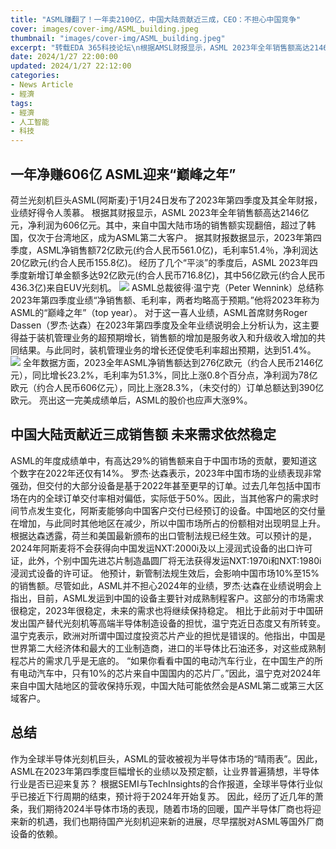 ```yaml
---
title: "ASML赚翻了！一年卖2100亿，中国大陆贡献近三成，CEO：不担心中国竞争"
cover: images/cover-img/ASML_building.jpeg
thumbnail: "images/cover-img/ASML_building.jpeg"
excerpt: "转载EDA 365科技论坛\n根据AMSL财报显示，ASML 2023年全年销售额高达2146亿元，净利润为606亿元。其中，来自中国大陆市场的销售额实现翻倍，超过了韩国，仅次于台湾地区，成为ASML第二大客户。" 
date: 2024/1/27 22:00:00
updated: 2024/1/27 22:12:00
categories:
- News Article
- 經濟
tags: 
- 經濟
- 人工智能
- 科技
---
```

## 一年净赚606亿 ASML迎来“巅峰之年”
荷兰光刻机巨头ASML(阿斯麦)于1月24日发布了2023年第四季度及其全年财报，业绩好得令人羡慕。
根据其财报显示，ASML 2023年全年销售额高达2146亿元，净利润为606亿元。其中，来自中国大陆市场的销售额实现翻倍，超过了韩国，仅次于台湾地区，成为ASML第二大客户。
据其财报数据显示，2023年第四季度，ASML净销售额72亿欧元(约合人民币561.0亿)，毛利率51.4％，净利润达20亿欧元(约合人民币155.8亿)。
经历了几个“平淡”的季度后，ASML 2023年四季度新增订单金额多达92亿欧元(约合人民币716.8亿)，其中56亿欧元(约合人民币436.3亿)来自EUV光刻机。
![](/images/posts/ASML_2023_Q4财报.png)
ASML总裁彼得·温宁克（Peter Wennink）总结称2023年第四季度业绩“净销售额、毛利率，两者均略高于预期。”他将2023年称为ASML的“巅峰之年”（top year）。
对于这一喜人业绩，ASML首席财务Roger Dassen（罗杰·达森）在2023年第四季度及全年业绩说明会上分析认为，这主要得益于装机管理业务的超预期增长，销售额的增加是服务收入和升级收入增加的共同结果。与此同时，装机管理业务的增长还促使毛利率超出预期，达到51.4%。
![](/images/posts/ASML光刻机系统营收.jpg)
全年数据方面，2023全年ASML净销售额达到276亿欧元（约合人民币2146亿元），同比增长23.2%，毛利率为51.3%，同比上涨0.8个百分点，净利润为78亿欧元（约合人民币606亿元），同比上涨28.3%，（未交付的）订单总额达到390亿欧元。
亮出这一完美成绩单后，ASML的股价也应声大涨9%。
## 中国大陆贡献近三成销售额 未来需求依然稳定
ASML的年度成绩单中，有高达29%的销售额来自于中国市场的贡献，要知道这个数字在2022年还仅有14%。
罗杰·达森表示，2023年中国市场的业绩表现非常强劲，但交付的大部分设备是基于2022年甚至更早的订单。过去几年包括中国市场在内的全球订单交付率相对偏低，实际低于50%。因此，当其他客户的需求时间节点发生变化，阿斯麦能够向中国客户交付已经预订的设备。中国地区的交付量在增加，与此同时其他地区在减少，所以中国市场所占的份额相对出现明显上升。
根据达森透露，荷兰和美国最新颁布的出口管制法规已经生效。可以预计的是，2024年阿斯麦将不会获得向中国发运NXT:2000i及以上浸润式设备的出口许可证，此外，个别中国先进芯片制造晶圆厂将无法获得发运NXT:1970i和NXT:1980i浸润式设备的许可证。
他预计，新管制法规生效后，会影响中国市场10%至15%的销售额。尽管如此，ASML并不担心2024年的业绩，罗杰·达森在业绩说明会上指出，目前，ASML发运到中国的设备主要针对成熟制程客户。这部分的市场需求很稳定，2023年很稳定，未来的需求也将继续保持稳定。
相比于此前对于中国研发出国产替代光刻机等高端半导体制造设备的担忧，温宁克近日态度又有所转变。
温宁克表示，欧洲对所谓中国过度投资芯片产业的担忧是错误的。他指出，中国是世界第二大经济体和最大的工业制造商，进口的半导体比石油还多，对这些成熟制程芯片的需求几乎是无底的。
“如果你看看中国的电动汽车行业，在中国生产的所有电动汽车中，只有10%的芯片来自中国国内的芯片厂。”因此，温宁克对2024年来自中国大陆地区的营收保持乐观，中国大陆可能依然会是ASML第二或第三大区域客户。
## 总结
作为全球半导体光刻机巨头，ASML的营收被视为半导体市场的“晴雨表”。因此，ASML在2023年第四季度巨幅增长的业绩以及预定额，让业界普遍猜想，半导体行业是否已迎来复苏？
根据SEMI与TechInsights的合作报道，全球半导体行业似乎已接近下行周期的结束，预计将于2024年开始复苏。
因此，经历了近几年的萧条，我们期待2024半导体市场的表现，随着市场的回暖，国产半导体厂商也将迎来新的机遇，我们也期待国产光刻机迎来新的进展，尽早摆脱对ASML等国外厂商设备的依赖。